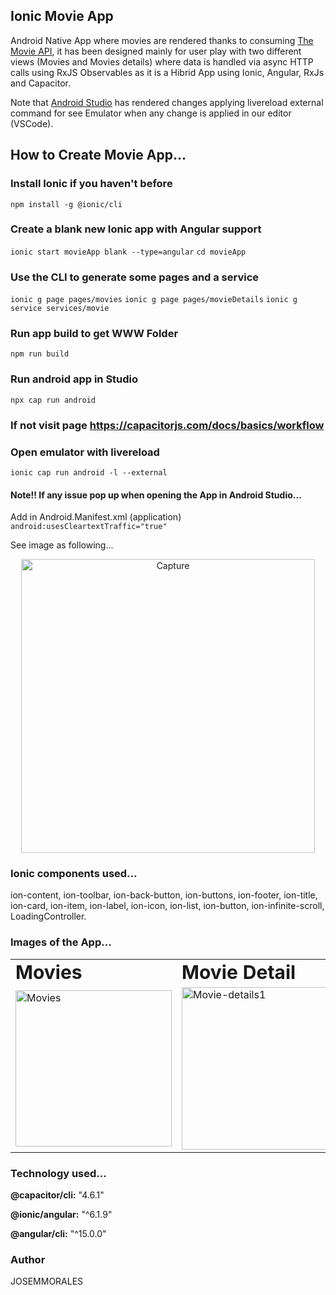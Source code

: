 ## Ionic Movie App

Android Native App where movies are rendered thanks to consuming [The Movie API](https://www.themoviedb.org/), it has been designed mainly for user play with two different views (Movies and Movies details) where data is handled via async HTTP calls using RxJS Observables as it is a Hibrid App using Ionic, Angular, RxJs and Capacitor.

Note that [Android Studio](https://developer.android.com/) has rendered changes applying livereload external command for see Emulator when any change is applied in our editor (VSCode).

## How to Create Movie App...

### Install Ionic if you haven't before

`npm install -g @ionic/cli`

### Create a blank new Ionic app with Angular support

`ionic start movieApp blank --type=angular`
`cd movieApp`

### Use the CLI to generate some pages and a service

`ionic g page pages/movies`
`ionic g page pages/movieDetails`
`ionic g service services/movie`

### Run app build to get WWW Folder

`npm run build`

### Run android app in Studio

`npx cap run android`

### If not visit page https://capacitorjs.com/docs/basics/workflow

### Open emulator with livereload

`ionic cap run android -l --external`

#### Note!! If any issue pop up when opening the App in Android Studio...

Add in Android.Manifest.xml (application) `android:usesCleartextTraffic="true"`

See image as following...

<div align="center">

<img width="470" alt="Capture" src="https://user-images.githubusercontent.com/43299285/208054101-a882f125-bf61-402d-a92a-b5728bf31c3f.PNG">

</div>

### Ionic components used...

ion-content, ion-toolbar, ion-back-button, ion-buttons, ion-footer, ion-title, ion-card, ion-item, ion-label, ion-icon, ion-list, ion-button, ion-infinite-scroll, LoadingController.

### Images of the App...

<table border="0">
 <tr>
    <td><b style="font-size:30px">Movies</b></td>
    <td><b style="font-size:30px">Movie Detail</b></td>
 </tr>
 <tr>
    <td>
      <img width="250" alt="Movies" src="https://user-images.githubusercontent.com/43299285/208098406-8825f07b-66fa-4611-9ab0-2249306991c7.PNG">
    </td>
    <td>
      <img width="260" alt="Movie-details1" src="https://user-images.githubusercontent.com/43299285/208098307-732c0d3a-1485-4e3d-a580-62803575a17e.PNG">
    </td>
 </tr>
</table>

### Technology used...

<b> @capacitor/cli:</b> "4.6.1"
<br>

<b>@ionic/angular:</b> "^6.1.9"
<br>

<b>@angular/cli:</b> "^15.0.0"

### Author

JOSEMMORALES
